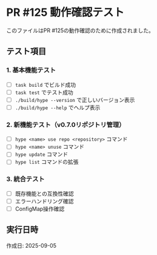 # PR #125 動作確認テスト

このファイルはPR #125の動作確認のために作成されました。

## テスト項目

### 1. 基本機能テスト
- [ ] `task build` でビルド成功
- [ ] `task test` でテスト成功
- [ ] `./build/hype --version` で正しいバージョン表示
- [ ] `./build/hype --help` でヘルプ表示

### 2. 新機能テスト（v0.7.0リポジトリ管理）
- [ ] `hype <name> use repo <repository>` コマンド
- [ ] `hype <name> unuse` コマンド
- [ ] `hype update` コマンド
- [ ] `hype list` コマンドの拡張

### 3. 統合テスト
- [ ] 既存機能との互換性確認
- [ ] エラーハンドリング確認
- [ ] ConfigMap操作確認

## 実行日時
作成日: 2025-09-05